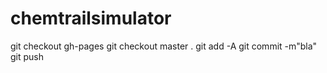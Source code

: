 # chemtrailsimulator


git checkout gh-pages
git checkout master .
git add -A
git commit -m"bla"
git push
